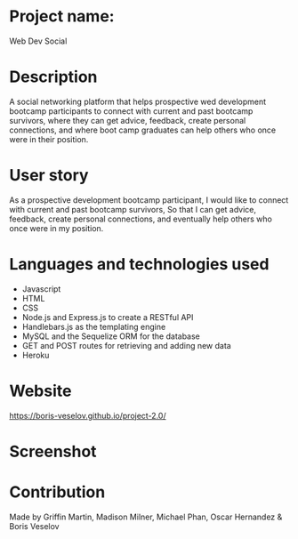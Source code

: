 # Project name: 

Web Dev Social

# Description

A social networking platform that helps prospective wed development bootcamp participants to connect with current and past bootcamp survivors,
where they can get advice, feedback, create personal connections, and where boot camp graduates can help others who once were in their position.

# User story

As a prospective development bootcamp participant,
I would like to connect with current and past bootcamp survivors,
So that I can get advice, feedback, create personal connections, and eventually help others who once were in my position.

# Languages and technologies used

* Javascript
* HTML
* CSS
* Node.js and Express.js to create a RESTful API
* Handlebars.js as the templating engine
* MySQL and the Sequelize ORM for the database
* GET and POST routes for retrieving and adding new data
* Heroku

# Website

https://boris-veselov.github.io/project-2.0/

# Screenshot

# Contribution

Made by Griffin Martin, Madison Milner, Michael Phan, Oscar Hernandez & Boris Veselov
